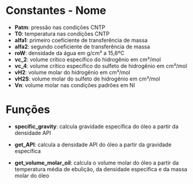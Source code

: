 # Constantes - Nome

- **Patm**: pressão nas condições CNTP
- **T0**: temperatura nas condições CNTP
- **alfa1**: primeiro coeficiente de transferência de massa
- **alfa2**: segundo coeficiente de transferência de massa
- **roW**: densidade da água em g/cm³ a 15,6ºC
- **vc_2**: volume crítico específico do hidrogênio em cm³/mol
- **vc_4**: volume crítico específico do sulfeto de hidrogênio em cm³/mol
- **vH2**: volume molar do hidrogênio em cm³/mol
- **vH2S**: volume molar do sulfeto de hidrogênio em cm³/mol
- **Vn**: volume molar nas condições padrões em Nl

# Funções

- **specific_gravity**: calcula gravidade específica do óleo a partir da densidade API

- **get_API**: calcula a densidade API do óleo a partir da gravidade específica

- **get_volume_molar_oil**: calcula o volume molar do óleo a partir da temperatura média de ebulição, da densidade específica e da massa molar do óleo